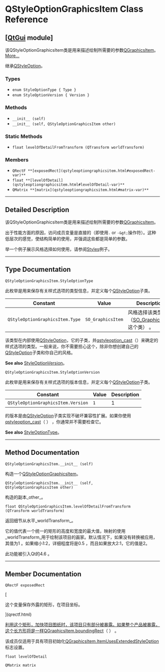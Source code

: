 # QStyleOptionGraphicsItem Class Reference

## [[QtGui](index.htm) module]

该QStyleOptionGraphicsItem类是用来描述绘制所需要的参数[QGraphicsItem](qgraphicsitem.html)。[More...](#details)

继承[QStyleOption](qstyleoption.html)。

### Types

*   `enum StyleOptionType { Type }`
*   `enum StyleOptionVersion { Version }`

### Methods

*   `__init__ (self)`
*   `__init__ (self, QStyleOptionGraphicsItem other)`

### Static Methods

*   `float levelOfDetailFromTransform (QTransform worldTransform)`

### Members

*   `QRectF **[exposedRect](qstyleoptiongraphicsitem.html#exposedRect-var)**`
*   `float **[levelOfDetail](qstyleoptiongraphicsitem.html#levelOfDetail-var)**`
*   `QMatrix **[matrix](qstyleoptiongraphicsitem.html#matrix-var)**`

* * *

## Detailed Description

该QStyleOptionGraphicsItem类是用来描述绘制所需要的参数[QGraphicsItem](qgraphicsitem.html)。

出于性能方面的原因，访问成员变量是直接的（即使用`.` or `-&gt;`操作符）。这种低层次的感觉，使结构简单的使用，并强调这些都是简单的参数。

举一个例子展示风格选择如何使用，请参阅[Styles](index.htm)例子。

* * *

## Type Documentation

```
QStyleOptionGraphicsItem.StyleOptionType
```

此枚举是用来保存有关样式选项的类型信息，并定义每个[QStyleOption](qstyleoption.html)子类。

| Constant | Value | Description |
| --- | --- | --- |
| `QStyleOptionGraphicsItem.Type` | `SO_GraphicsItem` | 风格选择该类型提供（[SO_GraphicsItem](qstyleoption.html#OptionType-enum)这个类） 。 |

该类型在内部使用[QStyleOption](qstyleoption.html)，它的子类，并[qstyleoption_cast](qstyleoption.html#qstyleoption_cast)（）来确定的样式选项的类型。一般来说，你不需要担心这个，除非你想创建自己的[QStyleOption](qstyleoption.html)子类和你自己的风格。

**See also** [StyleOptionVersion](qstyleoptiongraphicsitem.html#StyleOptionVersion-enum)。

```
QStyleOptionGraphicsItem.StyleOptionVersion
```

此枚举是用来保存有关样式选项的版本信息，并定义每个[QStyleOption](qstyleoption.html)子类。

| Constant | Value | Description |
| --- | --- | --- |
| `QStyleOptionGraphicsItem.Version` | `1` | 1 |

的版本是由[QStyleOption](qstyleoption.html)子类实现不破坏兼容性扩展。如果你使用[qstyleoption_cast](qstyleoption.html#qstyleoption_cast)（ ） ，你通常并不需要检查它。

**See also** [StyleOptionType](qstyleoptiongraphicsitem.html#StyleOptionType-enum)。

* * *

## Method Documentation

```
QStyleOptionGraphicsItem.__init__ (self)
```

构造一个[QStyleOptionGraphicsItem](qstyleoptiongraphicsitem.html)。

```
QStyleOptionGraphicsItem.__init__ (self, QStyleOptionGraphicsItem other)
```

构造的副本_other_。

```
float QStyleOptionGraphicsItem.levelOfDetailFromTransform (QTransform worldTransform)
```

返回细节从水平_worldTransform_。

它的值代表一个统一的矩形的高度和宽度的最大值，映射的使用_worldTransform_用于绘制该项目的画家。默认情况下，如果没有转换被应用，其值为1 。如果缩小1:2，详细程度将是0.5 ，而且如果放大​​2:1，它的值是2。

此功能被引入Qt的4.6 。

* * *

## Member Documentation

```
QRectF exposedRect
```

[

这个变量保存外露的矩形，在项目坐标。

](qrectf.html)

[利用这个矩形，加快项目图纸时，该项目只有部分被暴露。如果整个产品被暴露，这个长方形将是一样](qrectf.html)[QGraphicsItem.boundingRect](qgraphicsitem.html#boundingRect)（ ） 。

该成员仅适用于具有项目初始化[QGraphicsItem.ItemUsesExtendedStyleOption](qgraphicsitem.html#GraphicsItemFlag-enum)标志设置。

```
float levelOfDetail
```

```
QMatrix matrix
```

[](qmatrix.html)